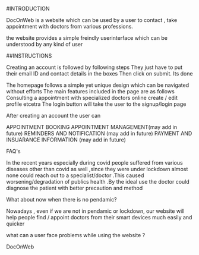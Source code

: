 #INTRODUCTION

DocOnWeb is a website which can be used by a user to contact , take appointment with doctors from various professions.

the website provides a simple freindly userinterface which can be understood by any kind of user

##INSTRUCTIONS

 Creating an account is followed by following steps
   They just have to put their email ID and contact details in the boxes
   Then click on submit. Its done

  The homepage follows a simple yet unique design which can be navigated without efforts
  The main features included in the page are as follows 
  Consulting a appointment with specialized doctors online 
  create / edit profile etcetra
  The login button will take the user to the signup/login page

After creating an account the user can 

APPOINTMENT BOOKING
APPOINTMENT MANAGEMENT(may add in future)
REMINDERS AND NOTIFICATION (may add in future)
PAYMENT AND INSUARANCE INFORMATION (may add in future)

FAQ's
 
In the recent years especially during covid people suffered from various diseases other than covid as well ,since they were under lockdown almost none could reach out to a specialist/doctor .This caused worsening/degradation of publics health .By the ideal use the doctor could diagnose the patient with better precaution and method

What about now when there is no pendamic?

Nowadays , even if we are not in pendamic or lockdown, our website will help people find / appoint doctors from their smart devices much easily and quicker

what can a user face problems while using the website ?

DocOnWeb 


  


     
    
